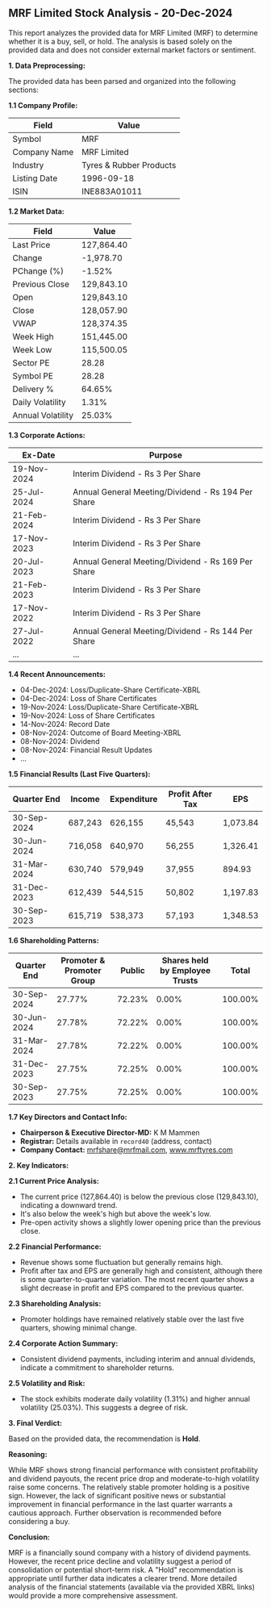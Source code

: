 ## MRF Limited Stock Analysis - 20-Dec-2024

This report analyzes the provided data for MRF Limited (MRF) to determine whether it is a buy, sell, or hold.  The analysis is based solely on the provided data and does not consider external market factors or sentiment.

**1. Data Preprocessing:**

The provided data has been parsed and organized into the following sections:

**1.1 Company Profile:**

| Field             | Value                     |
|----------------------|--------------------------|
| Symbol              | MRF                       |
| Company Name        | MRF Limited               |
| Industry            | Tyres & Rubber Products   |
| Listing Date        | 1996-09-18                |
| ISIN                | INE883A01011              |


**1.2 Market Data:**

| Field             | Value          |
|----------------------|-----------------|
| Last Price          | 127,864.40      |
| Change              | -1,978.70       |
| PChange (%)         | -1.52%          |
| Previous Close      | 129,843.10      |
| Open                | 129,843.10      |
| Close               | 128,057.90      |
| VWAP                | 128,374.35      |
| Week High           | 151,445.00      |
| Week Low            | 115,500.05      |
| Sector PE           | 28.28          |
| Symbol PE           | 28.28          |
| Delivery %         | 64.65%          |
| Daily Volatility    | 1.31%          |
| Annual Volatility   | 25.03%         |


**1.3 Corporate Actions:**

| Ex-Date       | Purpose                                      |
|---------------|----------------------------------------------|
| 19-Nov-2024   | Interim Dividend - Rs 3 Per Share            |
| 25-Jul-2024   | Annual General Meeting/Dividend - Rs 194 Per Share |
| 21-Feb-2024   | Interim Dividend - Rs 3 Per Share            |
| 17-Nov-2023   | Interim Dividend - Rs 3 Per Share            |
| 20-Jul-2023   | Annual General Meeting/Dividend - Rs 169 Per Share |
| 21-Feb-2023   | Interim Dividend - Rs 3 Per Share            |
| 17-Nov-2022   | Interim Dividend - Rs 3 Per Share            |
| 27-Jul-2022   | Annual General Meeting/Dividend - Rs 144 Per Share |
| ...            | ...                                          |


**1.4 Recent Announcements:**

* 04-Dec-2024: Loss/Duplicate-Share Certificate-XBRL
* 04-Dec-2024: Loss of Share Certificates
* 19-Nov-2024: Loss/Duplicate-Share Certificate-XBRL
* 19-Nov-2024: Loss of Share Certificates
* 14-Nov-2024: Record Date
* 08-Nov-2024: Outcome of Board Meeting-XBRL
* 08-Nov-2024: Dividend
* 08-Nov-2024: Financial Result Updates
* ...


**1.5 Financial Results (Last Five Quarters):**

| Quarter End    | Income      | Expenditure | Profit After Tax | EPS          |
|-----------------|-------------|--------------|-------------------|---------------|
| 30-Sep-2024    | 687,243     | 626,155      | 45,543           | 1,073.84      |
| 30-Jun-2024    | 716,058     | 640,970      | 56,255           | 1,326.41      |
| 31-Mar-2024    | 630,740     | 579,949      | 37,955           | 894.93       |
| 31-Dec-2023    | 612,439     | 544,515      | 50,802           | 1,197.83      |
| 30-Sep-2023    | 615,719     | 538,373      | 57,193           | 1,348.53      |


**1.6 Shareholding Patterns:**

| Quarter End    | Promoter & Promoter Group | Public | Shares held by Employee Trusts | Total |
|-----------------|---------------------------|--------|-------------------------------|-------|
| 30-Sep-2024    | 27.77%                      | 72.23% | 0.00%                          | 100.00%|
| 30-Jun-2024    | 27.78%                      | 72.22% | 0.00%                          | 100.00%|
| 31-Mar-2024    | 27.78%                      | 72.22% | 0.00%                          | 100.00%|
| 31-Dec-2023    | 27.75%                      | 72.25% | 0.00%                          | 100.00%|
| 30-Sep-2023    | 27.75%                      | 72.25% | 0.00%                          | 100.00%|


**1.7 Key Directors and Contact Info:**

* **Chairperson & Executive Director-MD:** K M Mammen
* **Registrar:**  Details available in `record40` (address, contact)
* **Company Contact:** mrfshare@mrfmail.com, www.mrftyres.com


**2. Key Indicators:**

**2.1 Current Price Analysis:**

* The current price (127,864.40) is below the previous close (129,843.10), indicating a downward trend.
* It's also below the week's high but above the week's low.
* Pre-open activity shows a slightly lower opening price than the previous close.

**2.2 Financial Performance:**

* Revenue shows some fluctuation but generally remains high.
* Profit after tax and EPS are generally high and consistent, although there is some quarter-to-quarter variation.  The most recent quarter shows a slight decrease in profit and EPS compared to the previous quarter.

**2.3 Shareholding Analysis:**

* Promoter holdings have remained relatively stable over the last five quarters, showing minimal change.

**2.4 Corporate Action Summary:**

* Consistent dividend payments, including interim and annual dividends, indicate a commitment to shareholder returns.

**2.5 Volatility and Risk:**

* The stock exhibits moderate daily volatility (1.31%) and higher annual volatility (25.03%). This suggests a degree of risk.

**3. Final Verdict:**

Based on the provided data, the recommendation is **Hold**.

**Reasoning:**

While MRF shows strong financial performance with consistent profitability and dividend payouts, the recent price drop and moderate-to-high volatility raise some concerns.  The relatively stable promoter holding is a positive sign.  However, the lack of significant positive news or substantial improvement in financial performance in the last quarter warrants a cautious approach.  Further observation is recommended before considering a buy.

**Conclusion:**

MRF is a financially sound company with a history of dividend payments. However, the recent price decline and volatility suggest a period of consolidation or potential short-term risk.  A "Hold" recommendation is appropriate until further data indicates a clearer trend.  More detailed analysis of the financial statements (available via the provided XBRL links) would provide a more comprehensive assessment.
